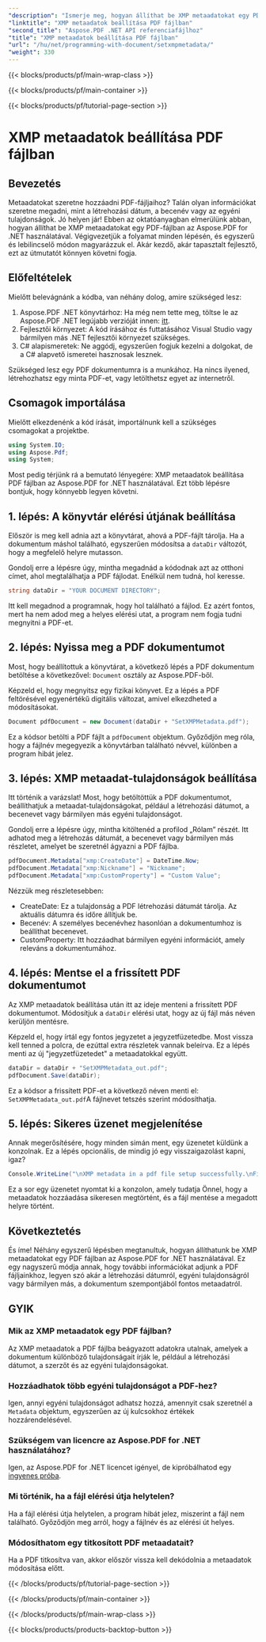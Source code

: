 ```yaml
---
"description": "Ismerje meg, hogyan állíthat be XMP metaadatokat egy PDF fájlban az Aspose.PDF for .NET használatával. Ez a lépésről lépésre szóló útmutató végigvezeti Önt a teljes folyamaton, a beállítástól a dokumentum mentéséig."
"linktitle": "XMP metaadatok beállítása PDF fájlban"
"second_title": "Aspose.PDF .NET API referenciafájlhoz"
"title": "XMP metaadatok beállítása PDF fájlban"
"url": "/hu/net/programming-with-document/setxmpmetadata/"
"weight": 330
---
```


{{< blocks/products/pf/main-wrap-class >}}

{{< blocks/products/pf/main-container >}}

{{< blocks/products/pf/tutorial-page-section >}}

# XMP metaadatok beállítása PDF fájlban

## Bevezetés

Metaadatokat szeretne hozzáadni PDF-fájljaihoz? Talán olyan információkat szeretne megadni, mint a létrehozási dátum, a becenév vagy az egyéni tulajdonságok. Jó helyen jár! Ebben az oktatóanyagban elmerülünk abban, hogyan állíthat be XMP metaadatokat egy PDF-fájlban az Aspose.PDF for .NET használatával. Végigvezetjük a folyamat minden lépésén, és egyszerű és lebilincselő módon magyarázzuk el. Akár kezdő, akár tapasztalt fejlesztő, ezt az útmutatót könnyen követni fogja.

## Előfeltételek

Mielőtt belevágnánk a kódba, van néhány dolog, amire szükséged lesz:

1. Aspose.PDF .NET könyvtárhoz: Ha még nem tette meg, töltse le az Aspose.PDF .NET legújabb verzióját innen: [itt](https://releases.aspose.com/pdf/net/).
2. Fejlesztői környezet: A kód írásához és futtatásához Visual Studio vagy bármilyen más .NET fejlesztői környezet szükséges.
3. C# alapismeretek: Ne aggódj, egyszerűen fogjuk kezelni a dolgokat, de a C# alapvető ismeretei hasznosak lesznek.

Szükséged lesz egy PDF dokumentumra is a munkához. Ha nincs ilyened, létrehozhatsz egy minta PDF-et, vagy letölthetsz egyet az internetről.

## Csomagok importálása

Mielőtt elkezdenénk a kód írását, importálnunk kell a szükséges csomagokat a projektbe.

```csharp
using System.IO;
using Aspose.Pdf;
using System;
```

Most pedig térjünk rá a bemutató lényegére: XMP metaadatok beállítása PDF fájlban az Aspose.PDF for .NET használatával. Ezt több lépésre bontjuk, hogy könnyebb legyen követni.

## 1. lépés: A könyvtár elérési útjának beállítása

Először is meg kell adnia azt a könyvtárat, ahová a PDF-fájlt tárolja. Ha a dokumentum máshol található, egyszerűen módosítsa a `dataDir` változót, hogy a megfelelő helyre mutasson.

Gondolj erre a lépésre úgy, mintha megadnád a kódodnak azt az otthoni címet, ahol megtalálhatja a PDF fájlodat. Enélkül nem tudná, hol keresse.

```csharp
string dataDir = "YOUR DOCUMENT DIRECTORY";
```

Itt kell megadnod a programnak, hogy hol található a fájlod. Ez azért fontos, mert ha nem adod meg a helyes elérési utat, a program nem fogja tudni megnyitni a PDF-et.

## 2. lépés: Nyissa meg a PDF dokumentumot

Most, hogy beállítottuk a könyvtárat, a következő lépés a PDF dokumentum betöltése a következővel: `Document` osztály az Aspose.PDF-ből.

Képzeld el, hogy megnyitsz egy fizikai könyvet. Ez a lépés a PDF feltörésével egyenértékű digitális változat, amivel elkezdheted a módosításokat.

```csharp
Document pdfDocument = new Document(dataDir + "SetXMPMetadata.pdf");
```

Ez a kódsor betölti a PDF fájlt a `pdfDocument` objektum. Győződjön meg róla, hogy a fájlnév megegyezik a könyvtárban található névvel, különben a program hibát jelez.

## 3. lépés: XMP metaadat-tulajdonságok beállítása

Itt történik a varázslat! Most, hogy betöltöttük a PDF dokumentumot, beállíthatjuk a metaadat-tulajdonságokat, például a létrehozási dátumot, a becenevet vagy bármilyen más egyéni tulajdonságot.

Gondolj erre a lépésre úgy, mintha kitöltenéd a profilod „Rólam” részét. Itt adhatod meg a létrehozás dátumát, a becenevet vagy bármilyen más részletet, amelyet be szeretnél ágyazni a PDF fájlba.

```csharp
pdfDocument.Metadata["xmp:CreateDate"] = DateTime.Now;
pdfDocument.Metadata["xmp:Nickname"] = "Nickname";
pdfDocument.Metadata["xmp:CustomProperty"] = "Custom Value";
```

Nézzük meg részletesebben:
- CreateDate: Ez a tulajdonság a PDF létrehozási dátumát tárolja. Az aktuális dátumra és időre állítjuk be.
- Becenév: A személyes becenévhez hasonlóan a dokumentumhoz is beállíthat becenevet.
- CustomProperty: Itt hozzáadhat bármilyen egyéni információt, amely releváns a dokumentumához.

## 4. lépés: Mentse el a frissített PDF dokumentumot

Az XMP metaadatok beállítása után itt az ideje menteni a frissített PDF dokumentumot. Módosítjuk a `dataDir` elérési utat, hogy az új fájl más néven kerüljön mentésre.

Képzeld el, hogy írtál egy fontos jegyzetet a jegyzetfüzetedbe. Most vissza kell tenned a polcra, de ezúttal extra részletek vannak beleírva. Ez a lépés menti az új "jegyzetfüzetedet" a metaadatokkal együtt.

```csharp
dataDir = dataDir + "SetXMPMetadata_out.pdf";
pdfDocument.Save(dataDir);
```

Ez a kódsor a frissített PDF-et a következő néven menti el: `SetXMPMetadata_out.pdf`A fájlnevet tetszés szerint módosíthatja.

## 5. lépés: Sikeres üzenet megjelenítése

Annak megerősítésére, hogy minden simán ment, egy üzenetet küldünk a konzolnak. Ez a lépés opcionális, de mindig jó egy visszaigazolást kapni, igaz?

```csharp
Console.WriteLine("\nXMP metadata in a pdf file setup successfully.\nFile saved at " + dataDir);
```

Ez a sor egy üzenetet nyomtat ki a konzolon, amely tudatja Önnel, hogy a metaadatok hozzáadása sikeresen megtörtént, és a fájl mentése a megadott helyre történt.

## Következtetés

És íme! Néhány egyszerű lépésben megtanultuk, hogyan állíthatunk be XMP metaadatokat egy PDF fájlban az Aspose.PDF for .NET használatával. Ez egy nagyszerű módja annak, hogy további információkat adjunk a PDF fájljainkhoz, legyen szó akár a létrehozási dátumról, egyéni tulajdonságról vagy bármilyen más, a dokumentum szempontjából fontos metaadatról.


## GYIK

### Mik az XMP metaadatok egy PDF fájlban?  
Az XMP metaadatok a PDF fájlba beágyazott adatokra utalnak, amelyek a dokumentum különböző tulajdonságait írják le, például a létrehozási dátumot, a szerzőt és az egyéni tulajdonságokat.

### Hozzáadhatok több egyéni tulajdonságot a PDF-hez?  
Igen, annyi egyéni tulajdonságot adhatsz hozzá, amennyit csak szeretnél a `Metadata` objektum, egyszerűen az új kulcsokhoz értékek hozzárendelésével.

### Szükségem van licencre az Aspose.PDF for .NET használatához?  
Igen, az Aspose.PDF for .NET licencet igényel, de kipróbálhatod egy [ingyenes próba](https://releases.aspose.com/).

### Mi történik, ha a fájl elérési útja helytelen?  
Ha a fájl elérési útja helytelen, a program hibát jelez, miszerint a fájl nem található. Győződjön meg arról, hogy a fájlnév és az elérési út helyes.

### Módosíthatom egy titkosított PDF metaadatait?  
Ha a PDF titkosítva van, akkor először vissza kell dekódolnia a metaadatok módosítása előtt.

{{< /blocks/products/pf/tutorial-page-section >}}

{{< /blocks/products/pf/main-container >}}

{{< /blocks/products/pf/main-wrap-class >}}

{{< blocks/products/products-backtop-button >}}